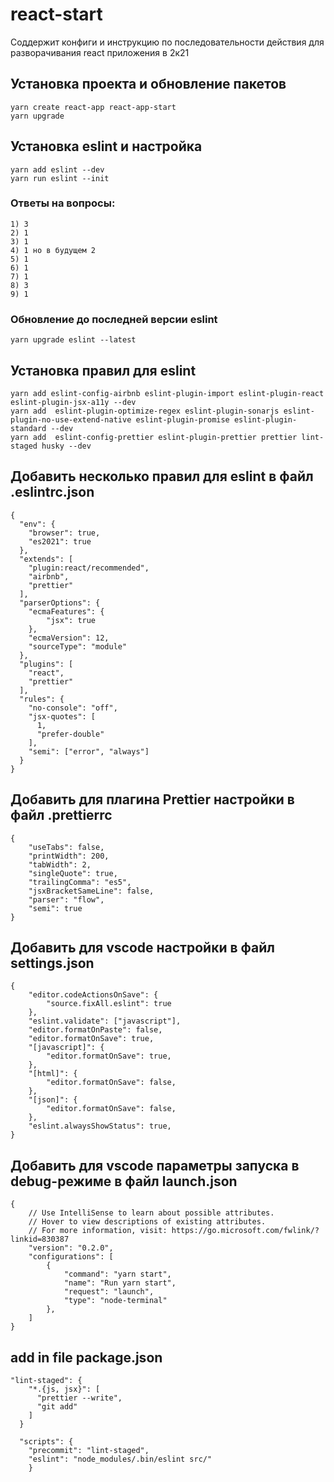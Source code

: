 # react-start
Соддержит конфиги и инструкцию по последовательности действия для разворачивания react приложения в 2к21


## Установка проекта и обновление пакетов

```
yarn create react-app react-app-start
yarn upgrade
```

## Установка eslint и настройка

```
yarn add eslint --dev
yarn run eslint --init
```

### Ответы на вопросы:

```
1) 3
2) 1
3) 1
4) 1 но в будущем 2
5) 1
6) 1
7) 1
8) 3
9) 1
```

### Обновление до последней версии eslint

```
yarn upgrade eslint --latest
```

## Установка правил для eslint

```
yarn add eslint-config-airbnb eslint-plugin-import eslint-plugin-react eslint-plugin-jsx-a11y --dev
yarn add  eslint-plugin-optimize-regex eslint-plugin-sonarjs eslint-plugin-no-use-extend-native eslint-plugin-promise eslint-plugin-standard --dev
yarn add  eslint-config-prettier eslint-plugin-prettier prettier lint-staged husky --dev
```

## Добавить несколько правил для eslint в файл .eslintrc.json

```
{
  "env": {
    "browser": true,
    "es2021": true
  },
  "extends": [
    "plugin:react/recommended",
    "airbnb",
    "prettier"
  ],
  "parserOptions": {
    "ecmaFeatures": {
        "jsx": true
    },
    "ecmaVersion": 12,
    "sourceType": "module"
  },
  "plugins": [
    "react",
    "prettier"
  ],
  "rules": {
    "no-console": "off",
    "jsx-quotes": [
      1,
      "prefer-double"
    ],
    "semi": ["error", "always"]
  }
}
```

## Добавить для плагина Prettier настройки в файл .prettierrc

```
{
    "useTabs": false,
    "printWidth": 200,
    "tabWidth": 2,
    "singleQuote": true,
    "trailingComma": "es5",
    "jsxBracketSameLine": false,
    "parser": "flow",
    "semi": true
}
```

## Добавить для vscode настройки в файл settings.json

```
{
    "editor.codeActionsOnSave": {
        "source.fixAll.eslint": true
    },
    "eslint.validate": ["javascript"],
    "editor.formatOnPaste": false,
    "editor.formatOnSave": true,
    "[javascript]": {
        "editor.formatOnSave": true,
    },
    "[html]": {
        "editor.formatOnSave": false,
    },
    "[json]": {
        "editor.formatOnSave": false,
    },
    "eslint.alwaysShowStatus": true,
}
```

## Добавить для vscode параметры запуска в debug-режиме в файл launch.json

```
{
    // Use IntelliSense to learn about possible attributes.
    // Hover to view descriptions of existing attributes.
    // For more information, visit: https://go.microsoft.com/fwlink/?linkid=830387
    "version": "0.2.0",
    "configurations": [
        {
            "command": "yarn start",
            "name": "Run yarn start",
            "request": "launch",
            "type": "node-terminal"
        },
    ]
}
```


## add in file package.json

```
"lint-staged": {
    "*.{js, jsx}": [
      "prettier --write",
      "git add"
    ]
  }
```

```
  "scripts": {
    "precommit": "lint-staged",
    "eslint": "node_modules/.bin/eslint src/"
    }
```
